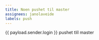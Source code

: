 ```yaml
---
title: Noen pushet til master
assignees: janolaveide
labels: push
---
```

{{ payload.sender.login }} pushet tlíl master
